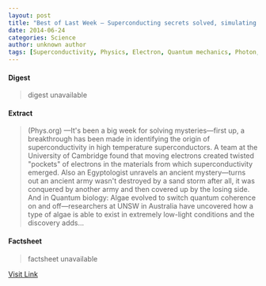 ```yaml
---
layout: post
title: "Best of Last Week – Superconducting secrets solved, simulating time travel and possible breakthrough in treating autism"
date: 2014-06-24
categories: Science
author: unknown author
tags: [Superconductivity, Physics, Electron, Quantum mechanics, Photon, Science]
---
```



#### Digest
>digest unavailable

#### Extract
>(Phys.org) —It's been a big week for solving mysteries—first up, a breakthrough has been made in identifying the origin of superconductivity in high temperature superconductors. A team at the University of Cambridge found that moving electrons created twisted "pockets" of electrons in the materials from which superconductivity emerged. Also an Egyptologist unravels an ancient mystery—turns out an ancient army wasn't destroyed by a sand storm after all, it was conquered by another army and then covered up by the losing side. And in Quantum biology: Algae evolved to switch quantum coherence on and off—researchers at UNSW in Australia have uncovered how a type of algae is able to exist in extremely low-light conditions and the discovery adds...

#### Factsheet
>factsheet unavailable

[Visit Link](http://phys.org/news322727428.html)


